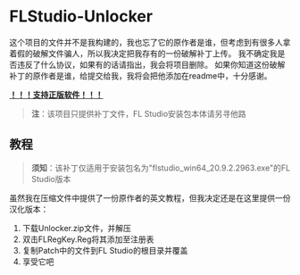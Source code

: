# FLStudio-Unlocker

这个项目的文件并不是我构建的，我也忘了它的原作者是谁，但考虑到有很多人拿着假的破解文件骗人，所以我决定把我存有的一份破解补丁上传。
我不确定我是否违反了什么协议，如果有的话请指出，我会将项目删除。
如果你知道这份破解补丁的原作者是谁，给提交给我，我将会把他添加在readme中，十分感谢。

[**！！！支持正版软件！！！**](https://www.image-line.com/fl-studio/)

> **注**：该项目只提供补丁文件，FL Studio安装包本体请另寻他路

## 教程

> **须知**：该补丁仅适用于安装包名为"flstudio_win64_20.9.2.2963.exe"的FL Studio版本

虽然我在压缩文件中提供了一份原作者的英文教程，但我决定还是在这里提供一份汉化版本：

1. 下载Unlocker.zip文件，并解压
2. 双击FLRegKey.Reg将其添加至注册表
3. 复制Patch中的文件到FL Studio的根目录并覆盖
4. 享受它吧
